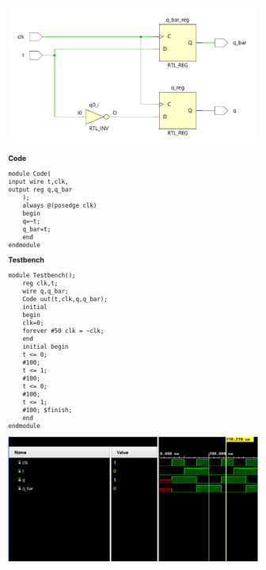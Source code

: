 ![Schematic](./images/tsche.png)

**Code**

```
module Code(
input wire t,clk,
output reg q,q_bar
    );
    always @(posedge clk)
    begin
    q=~t;
    q_bar=t;
    end 
endmodule
```

**Testbench**

```
module Testbench();
    reg clk,t;
    wire q,q_bar;
    Code uut(t,clk,q,q_bar);
    initial
    begin
    clk=0;
    forever #50 clk = ~clk;
    end
    initial begin
    t <= 0;
    #100;
    t <= 1;
    #100;
    t <= 0;
    #100;
    t <= 1;
    #100; $finish;
    end
endmodule
```
![Schematic](./images/tT.png)
